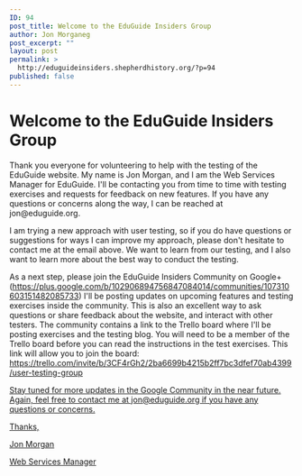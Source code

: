 ```yaml
---
ID: 94
post_title: Welcome to the EduGuide Insiders Group
author: Jon Morganeg
post_excerpt: ""
layout: post
permalink: >
  http://eduguideinsiders.shepherdhistory.org/?p=94
published: false
---
```

<h1>Welcome to the EduGuide Insiders Group</h1>
<p></p>
<p>Thank you everyone for volunteering to help with the testing of the EduGuide website. My name is Jon Morgan, and I am the Web Services Manager for EduGuide. I'll be contacting you from time to time with testing exercises and requests for feedback on new features. If you have any questions or concerns along the way, I can be reached at jon@eduguide.org.</p>
<p></p>
<p>I am trying a new approach with user testing, so if you do have questions or suggestions for ways I can improve my approach, please don't hesitate to contact me at the email above. We want to learn from our testing, and I also want to learn more about the best way to conduct the testing.</p>
<p></p>
<p>As a next step, please join the EduGuide Insiders Community on Google+ (<a href="https://plus.google.com/b/102906894756847084014/communities/107310603151482085733">https://plus.google.com/b/102906894756847084014/communities/107310603151482085733</a>) I'll be posting updates on upcoming features and testing exercises inside the community. This is also an excellent way to ask questions or share feedback about the website, and interact with other testers. The community contains a link to the Trello board where I'll be posting exercises and the testing blog. You will need to be a member of the Trello board before you can read the instructions in the test exercises. This link will allow you to join the board: <a href="https://trello.com/invite/b/3CF4rGh2/2ba6699b4215b2ff7bc3dfef70ab4399/user-testing-group">https://trello.com/invite/b/3CF4rGh2/2ba6699b4215b2ff7bc3dfef70ab4399/user-testing-group</p>
<p><u></u></p>
<p>Stay tuned for more updates in the Google Community in the near future. Again, feel free to contact me at jon@eduguide.org if you have any questions or concerns.</p>
<p></p>
<p>Thanks,</p>
<p></p>
<p>Jon Morgan</p>
<p>Web Services Manager</p>